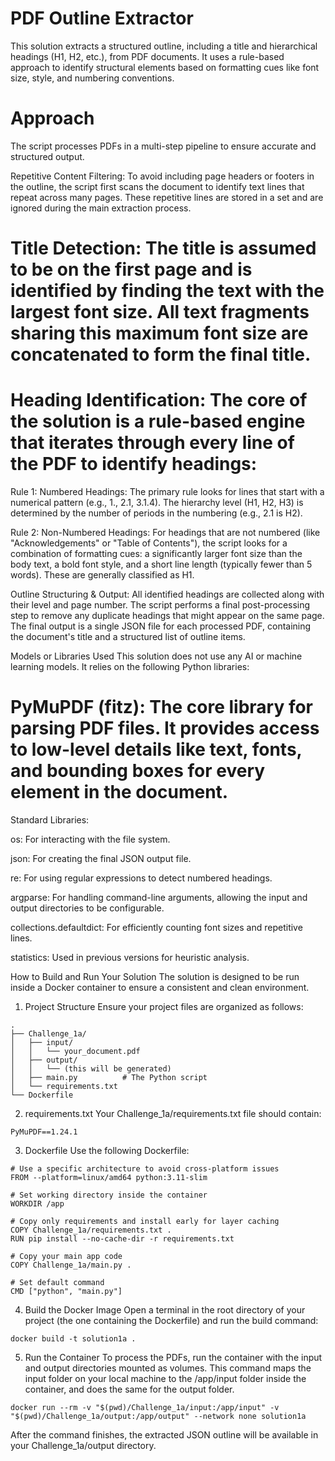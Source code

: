 # PDF Outline Extractor
This solution extracts a structured outline, including a title and hierarchical headings (H1, H2, etc.), from PDF documents. It uses a rule-based approach to identify structural elements based on formatting cues like font size, style, and numbering conventions.

# Approach
The script processes PDFs in a multi-step pipeline to ensure accurate and structured output.

Repetitive Content Filtering: To avoid including page headers or footers in the outline, the script first scans the document to identify text lines that repeat across many pages. These repetitive lines are stored in a set and are ignored during the main extraction process.

# Title Detection: The title is assumed to be on the first page and is identified by finding the text with the largest font size. All text fragments sharing this maximum font size are concatenated to form the final title.

# Heading Identification: The core of the solution is a rule-based engine that iterates through every line of the PDF to identify headings:

Rule 1: Numbered Headings: The primary rule looks for lines that start with a numerical pattern (e.g., 1., 2.1, 3.1.4). The hierarchy level (H1, H2, H3) is determined by the number of periods in the numbering (e.g., 2.1 is H2).

Rule 2: Non-Numbered Headings: For headings that are not numbered (like "Acknowledgements" or "Table of Contents"), the script looks for a combination of formatting cues: a significantly larger font size than the body text, a bold font style, and a short line length (typically fewer than 5 words). These are generally classified as H1.

Outline Structuring & Output: All identified headings are collected along with their level and page number. The script performs a final post-processing step to remove any duplicate headings that might appear on the same page. The final output is a single JSON file for each processed PDF, containing the document's title and a structured list of outline items.

Models or Libraries Used
This solution does not use any AI or machine learning models. It relies on the following Python libraries:

# PyMuPDF (fitz): The core library for parsing PDF files. It provides access to low-level details like text, fonts, and bounding boxes for every element in the document.

Standard Libraries:

os: For interacting with the file system.

json: For creating the final JSON output file.

re: For using regular expressions to detect numbered headings.

argparse: For handling command-line arguments, allowing the input and output directories to be configurable.

collections.defaultdict: For efficiently counting font sizes and repetitive lines.

statistics: Used in previous versions for heuristic analysis.

How to Build and Run Your Solution
The solution is designed to be run inside a Docker container to ensure a consistent and clean environment.

1. Project Structure
Ensure your project files are organized as follows:
```
.
├── Challenge_1a/
│   ├── input/
│   │   └── your_document.pdf
│   ├── output/
│   │   └── (this will be generated)
│   ├── main.py          # The Python script
│   └── requirements.txt
└── Dockerfile
```

2. requirements.txt
Your Challenge_1a/requirements.txt file should contain:
```
PyMuPDF==1.24.1
```

3. Dockerfile
Use the following Dockerfile:

```
# Use a specific architecture to avoid cross-platform issues
FROM --platform=linux/amd64 python:3.11-slim

# Set working directory inside the container
WORKDIR /app

# Copy only requirements and install early for layer caching
COPY Challenge_1a/requirements.txt .
RUN pip install --no-cache-dir -r requirements.txt

# Copy your main app code
COPY Challenge_1a/main.py .

# Set default command
CMD ["python", "main.py"]
```

4. Build the Docker Image
Open a terminal in the root directory of your project (the one containing the Dockerfile) and run the build command:
```
docker build -t solution1a .
```

5. Run the Container
To process the PDFs, run the container with the input and output directories mounted as volumes. This command maps the input folder on your local machine to the /app/input folder inside the container, and does the same for the output folder.

```
docker run --rm -v "$(pwd)/Challenge_1a/input:/app/input" -v "$(pwd)/Challenge_1a/output:/app/output" --network none solution1a
```


After the command finishes, the extracted JSON outline will be available in your Challenge_1a/output directory.
